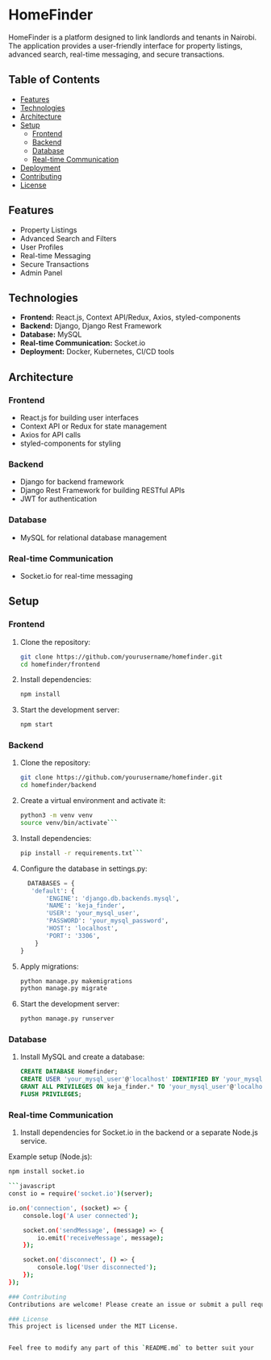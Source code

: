 # HomeFinder

HomeFinder is a platform designed to link landlords and tenants in Nairobi. The application provides a user-friendly interface for property listings, advanced search, real-time messaging, and secure transactions.

## Table of Contents

- [Features](#features)
- [Technologies](#technologies)
- [Architecture](#architecture)
- [Setup](#setup)
  - [Frontend](#frontend)
  - [Backend](#backend)
  - [Database](#database)
  - [Real-time Communication](#real-time-communication)
- [Deployment](#deployment)
- [Contributing](#contributing)
- [License](#license)

## Features

- Property Listings
- Advanced Search and Filters
- User Profiles
- Real-time Messaging
- Secure Transactions
- Admin Panel

## Technologies

- **Frontend:** React.js, Context API/Redux, Axios, styled-components
- **Backend:** Django, Django Rest Framework
- **Database:** MySQL
- **Real-time Communication:** Socket.io
- **Deployment:** Docker, Kubernetes, CI/CD tools

## Architecture

### Frontend

- React.js for building user interfaces
- Context API or Redux for state management
- Axios for API calls
- styled-components for styling

### Backend

- Django for backend framework
- Django Rest Framework for building RESTful APIs
- JWT for authentication

### Database

- MySQL for relational database management

### Real-time Communication

- Socket.io for real-time messaging

## Setup

### Frontend

1. Clone the repository:
   ```sh
   git clone https://github.com/yourusername/homefinder.git
   cd homefinder/frontend

2. Install dependencies:

   ```sh
   npm install

3. Start the development server:

   ```sh
   npm start


### Backend
1. Clone the repository:

   ```sh
   git clone https://github.com/yourusername/homefinder.git
   cd homefinder/backend

2. Create a virtual environment and activate it:

   ```sh
   python3 -m venv venv
   source venv/bin/activate```

3. Install dependencies:

   ```sh
   pip install -r requirements.txt```

4. Configure the database in settings.py:

   ```python
     DATABASES = {
      'default': {
          'ENGINE': 'django.db.backends.mysql',
          'NAME': 'keja_finder',
          'USER': 'your_mysql_user',
          'PASSWORD': 'your_mysql_password',
          'HOST': 'localhost',
          'PORT': '3306',
       }
   }

5. Apply migrations:

   ```sh
   python manage.py makemigrations
   python manage.py migrate

6. Start the development server:

   ```sh
   python manage.py runserver

###  Database

1. Install MySQL and create a database:
   ```sql
   CREATE DATABASE Homefinder;
   CREATE USER 'your_mysql_user'@'localhost' IDENTIFIED BY 'your_mysql_password';
   GRANT ALL PRIVILEGES ON keja_finder.* TO 'your_mysql_user'@'localhost';
   FLUSH PRIVILEGES;

### Real-time Communication

1. Install dependencies for Socket.io in the backend or a separate Node.js service.

Example setup (Node.js):

```sh
npm install socket.io

```javascript
const io = require('socket.io')(server);

io.on('connection', (socket) => {
    console.log('A user connected');

    socket.on('sendMessage', (message) => {
        io.emit('receiveMessage', message);
    });

    socket.on('disconnect', () => {
        console.log('User disconnected');
    });
});

### Contributing
Contributions are welcome! Please create an issue or submit a pull request for any changes.

### License
This project is licensed under the MIT License.


Feel free to modify any part of this `README.md` to better suit your 

